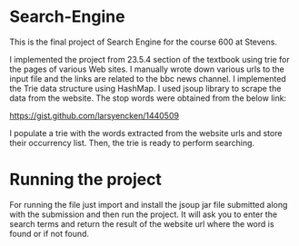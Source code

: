 # Search-Engine

This is the final project of Search Engine for the course 600 at Stevens.

I implemented the project from 23.5.4 section of the textbook using trie for the pages of various Web sites. I manually wrote down various urls to the input file and the links are related to the bbc news channel. I implemented the Trie data structure using HashMap. I used jsoup library to scrape the data from the website. The stop words were obtained from the below link:

https://gist.github.com/larsyencken/1440509

I populate a trie with the words extracted from the website urls and store their occurrency list. Then, the trie is ready to perform searching.

# Running the project
For running the file just import and install the jsoup jar file submitted along with the submission and then run the project. It will ask you to enter the search terms and return the result of the website url where the word is found or if not found.
